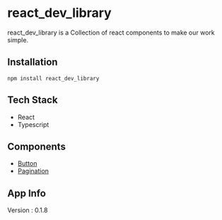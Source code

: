 
# react_dev_library

react_dev_library is a Collection of react components to make our work simple.



## Installation

```
npm install react_dev_library
```

## Tech Stack

  - React
  - Typescript

## Components

 - [Button](https://github.com/SujithGunasekaran/react_dev_library/blob/main/src/Components/Button/README.md)
 - [Pagination](https://github.com/SujithGunasekaran/react_dev_library/blob/main/src/Components/Pagination/README.md)

## App Info

Version : 0.1.8
